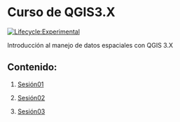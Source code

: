 # **Curso de QGIS3.X**

[![Lifecycle:Experimental](https://img.shields.io/badge/Lifecycle-Experimental-339999)](https://github.com/ambarja/qgis-geogis)

Introducción al manejo de datos espaciales con QGIS 3.X

## **Contenido:**

1. [Sesión01](https://ambarja.github.io/qgis-geogis/Sesi%C3%B3n01)

2. [Sesión02](https://ambarja.github.io/qgis-geogis/Sesi%C3%B3n02)

3. [Sesión03](https://ambarja.github.io/qgis-geogis/Sesi%C3%B3n03)

